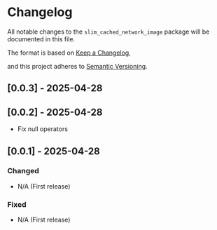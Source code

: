 # Changelog




All notable changes to the `slim_cached_network_image` package will be documented in this file.





The format is based on [Keep a Changelog](https://keepachangelog.com/en/1.0.0/),


and this project adheres to [Semantic Versioning](https://semver.org/spec/v2.0.0.html).


## [0.0.3] - 2025-04-28



## [0.0.2] - 2025-04-28

- Fix null operators

## [0.0.1] - 2025-04-28





### Changed


- N/A (First release)





### Fixed


- N/A (First release)
